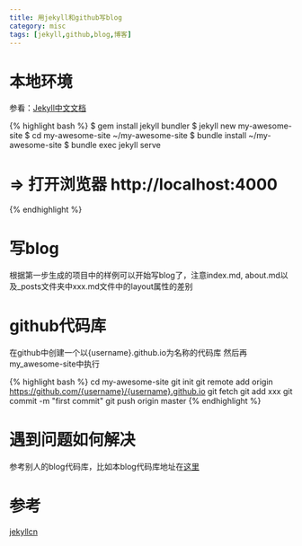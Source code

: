 ```yaml
---
title: 用jekyll和github写blog
category: misc
tags: [jekyll,github,blog,博客]
---
```


# 本地环境

参看：[Jekyll中文文档](http://jekyllcn.com/)

{% highlight bash %}
 $ gem install jekyll bundler
 $ jekyll new my-awesome-site
 $ cd my-awesome-site
~/my-awesome-site $ bundle install
~/my-awesome-site $ bundle exec jekyll serve
# => 打开浏览器 http://localhost:4000
{% endhighlight %}

# 写blog
根据第一步生成的项目中的样例可以开始写blog了，注意index.md, about.md以及_posts文件夹中xxx.md文件中的layout属性的差别

# github代码库

在github中创建一个以{username}.github.io为名称的代码库
然后再my_awesome-site中执行

{% highlight bash %}
  cd my-awesome-site
  git init
  git remote add origin https://github.com/{username}/{username}.github.io
  git fetch
  git add xxx
  git commit -m "first commit"
  git push origin master
{% endhighlight %}

# 遇到问题如何解决
  参考别人的blog代码库，比如本blog代码库地址在[这里](https://github.com/weiweiwang/weiweiwang.github.io)

# 参考
[jekyllcn](http://jekyllcn.com/)